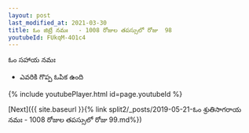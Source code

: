 ```yaml
---
layout: post
last_modified_at: 2021-03-30
title: ఓం జిట్రే నమః   - 1008 రోజుల తపస్సులో రోజు  98
youtubeId: FUkqM-4O1c4
---
```

 
 
 ఓం సహాయ నమః  
 
 -  ఎవరికి గొప్ప ఓపిక ఉంది 
 
  
 
  
 
 
 
 
 
 


{% include youtubePlayer.html id=page.youtubeId %}
 
[Next]({{ site.baseurl }}{% link  split2/_posts/2019-05-21-ఓం శ్రుతిసాగరాయ నమః   - 1008 రోజుల తపస్సులో రోజు  99.md%})
 
